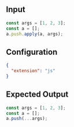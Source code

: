 
## Input
```javascript input
const args = [1, 2, 3];
const a = [];
a.push.apply(a, args);
```

## Configuration
```json configuration
{
  "extension": "js"
}
```

## Expected Output
```javascript expected output
const args = [1, 2, 3];
const a = [];
a.push(...args);
```
